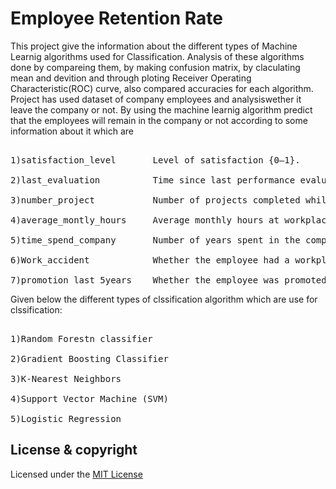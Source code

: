 # Employee Retention Rate
This project give the information about the different types of Machine Learnig algorithms used for Classification. Analysis of these algorithms done by compareing them, by making confusion matrix, by claculating mean and devition and through ploting Receiver Operating Characteristic(ROC) curve, also compared accuracies for each algorithm. Project has used dataset of company employees and analysiswether it leave the company or not. By using the machine learnig algorithm predict that the employees will remain in the company or not according to some information about it which are
<pre><br>1)satisfaction_level       Level of satisfaction {0–1}.
    <br>2)last_evaluation          Time since last performance evaluation (in years).
    <br>3)number_project           Number of projects completed while at work.
    <br>4)average_montly_hours     Average monthly hours at workplace.
    <br>5)time_spend_company       Number of years spent in the company.
    <br>6)Work_accident            Whether the employee had a workplace accident.
    <br>7)promotion_last_5years    Whether the employee was promoted in the last five years.</pre>
    
Given below the different types of clssification algorithm which are use for clssification:
<pre><br>1)Random Forestn classifier
    <br>2)Gradient Boosting Classifier
    <br>3)K-Nearest Neighbors
    <br>4)Support Vector Machine (SVM)
    <br>5)Logistic Regression</pre>

## License & copyright
Licensed under the [MIT License](LICENSE)

